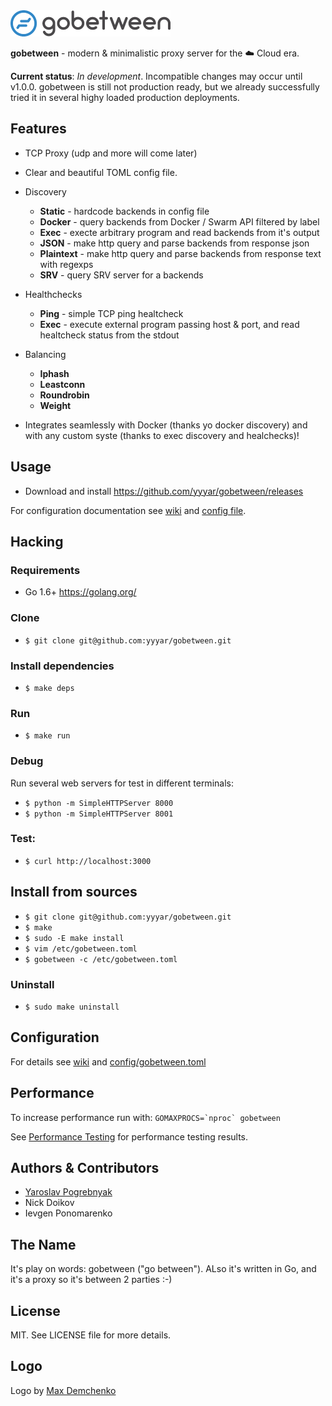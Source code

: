  <img src="/logo.png?raw=true" alt="gobetween" width="256px" />
 
**gobetween** -  modern & minimalistic proxy server for the :cloud: Cloud era.

**Current status**: *In development*. Incompatible changes may occur until v1.0.0. gobetween is still not production ready, but we already successfully tried it in several highy loaded production deployments.

## Features

* TCP Proxy (udp and more will come later)

* Clear and beautiful TOML config file.

* Discovery
  * **Static** - hardcode backends in config file
  * **Docker** - query backends from Docker / Swarm API filtered by label
  * **Exec** - execte arbitrary program and read backends from it's output
  * **JSON** - make http query and parse backends from response json
  * **Plaintext** - make http query and parse backends from response text with regexps
  * **SRV** - query SRV server for a backends

* Healthchecks
  * **Ping** - simple TCP ping healtcheck
  * **Exec** - execute external program passing host & port, and read healtcheck status from the stdout

* Balancing
  * **Iphash**
  * **Leastconn**
  * **Roundrobin**
  * **Weight**

* Integrates seamlessly with Docker (thanks yo docker discovery) and with any custom syste (thanks to exec discovery and healchecks)!

## Usage

* Download and install https://github.com/yyyar/gobetween/releases

For configuration documentation see [wiki](https://github.com/yyyar/gobetween/wiki) and [config file](config/gobetween.toml).


## Hacking

### Requirements
* Go 1.6+ https://golang.org/

### Clone
* `$ git clone git@github.com:yyyar/gobetween.git`

### Install dependencies
* `$ make deps`

### Run
* `$ make run`

### Debug
Run several web servers for test in different terminals:
* `$ python -m SimpleHTTPServer 8000`
* `$ python -m SimpleHTTPServer 8001`

### Test:
* `$ curl http://localhost:3000`


## Install from sources
* `$ git clone git@github.com:yyyar/gobetween.git`
* `$ make`
* `$ sudo -E make install`
* `$ vim /etc/gobetween.toml`
* `$ gobetween -c /etc/gobetween.toml`

### Uninstall
* `$ sudo make uninstall`


## Configuration
For details see [wiki](https://github.com/yyyar/gobetween/wiki) and [config/gobetween.toml](config/gobetween.toml)


## Performance
To increase performance run with:
```GOMAXPROCS=`nproc` gobetween```

See [Performance Testing](https://github.com/yyyar/gobetween/wiki/Performance-tests-results) for performance testing results.


## Authors & Contributors
- [Yaroslav Pogrebnyak](http://pogrebnyak.info)
- Nick Doikov
- Ievgen Ponomarenko


## The Name
It's play on words: gobetween ("go between"). ALso it's written in Go,
and it's a proxy so it's between 2 parties :-)


## License
MIT. See LICENSE file for more details.


## Logo
Logo by [Max Demchenko](https://www.linkedin.com/in/max-demchenko-116170112)
